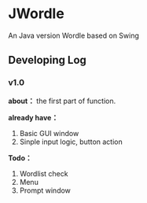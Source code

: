 # JWordle
An Java version Wordle based on Swing


## Developing Log

### v1.0

**about：** the first part of function.

**already have：**

1. Basic GUI window
2. Sinple input logic, button action

**Todo：**

1. Wordlist check
2. Menu
3. Prompt window

